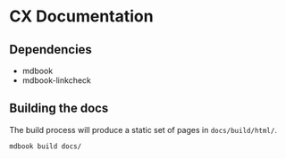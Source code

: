 # CX Documentation

## Dependencies
 - mdbook
 - mdbook-linkcheck

## Building the docs
The build process will produce a static set of pages in `docs/build/html/`. 
```sh
mdbook build docs/
```
